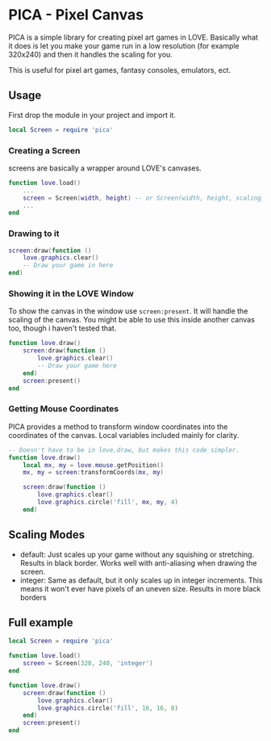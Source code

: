 # PICA - Pixel Canvas
PICA is a simple library for creating pixel art games in LOVE. Basically what it does is let you make your game run in a low resolution (for example 320x240) and then it handles the scaling for you.

This is useful for pixel art games, fantasy consoles, emulators, ect.

## Usage
First drop the module in your project and import it.
```lua
local Screen = require 'pica'
```

### Creating a Screen
screens are basically a wrapper around LOVE's canvases.
```lua
function love.load()
    ...
    screen = Screen(width, height) -- or Screen(width, height, scaling_mode)
    ...
end
```

### Drawing to it
```lua
screen:draw(function ()
    love.graphics.clear()
    -- Draw your game in here
end)
```

### Showing it in the LOVE Window
To show the canvas in the window use ```screen:present```. It will handle the scaling of the canvas.
You might be able to use this inside another canvas too, though i haven't tested that.
```lua
function love.draw()
    screen:draw(function ()
        love.graphics.clear()
        -- Draw your game here
    end)
    screen:present()
end
```

### Getting Mouse Coordinates
PICA provides a method to transform window coordinates into the coordinates of the canvas.
Local variables included mainly for clarity.
```lua
-- Doesn't have to be in love.draw, but makes this code simpler.
function love.draw()
    local mx, my = love.mouse.getPosition()
    mx, my = screen:transformCoords(mx, my)

    screen:draw(function ()
        love.graphics.clear()
        love.graphics.circle('fill', mx, my, 4)
    end)
```

## Scaling Modes
- default: Just scales up your game without any squishing or stretching. Results in black border. Works well with anti-aliasing when drawing the screen.
- integer: Same as default, but it only scales up in integer increments. This means it won't ever have pixels of an uneven size. Results in more black borders

## Full example
```lua
local Screen = require 'pica'

function love.load()
    screen = Screen(320, 240, 'integer')
end

function love.draw()
    screen:draw(function ()
        love.graphics.clear()
        love.graphics.circle('fill', 16, 16, 8)
    end)
    screen:present()
end
```